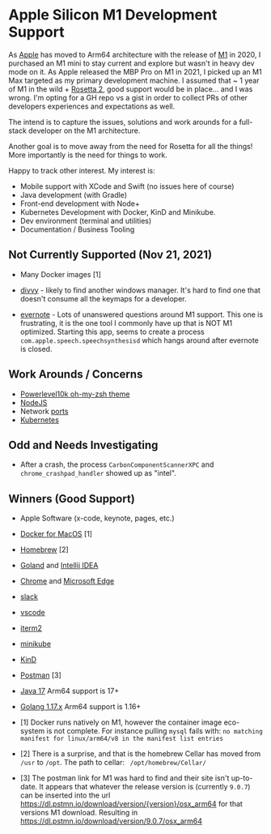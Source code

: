 # Apple Silicon M1 Development Support

As [Apple](https://www.apple.com/) has moved to Arm64  architecture with the release of [M1](https://en.wikipedia.org/wiki/Apple_M1) in 2020, I purchased an M1 mini to stay current and explore but wasn't in heavy dev mode on it. As Apple released the MBP Pro on M1 in 2021, I picked up an M1 Max targeted as my primary development machine.  I assumed that ~ 1 year of M1 in the wild + [Rosetta 2](https://appleinsider.com/inside/rosetta-2), good support would be in place... and I was wrong.   I'm opting for a GH repo vs a gist in order to collect PRs of other developers experiences and expectations as well.

The intend is to capture the issues, solutions and work arounds for a full-stack developer on the M1 architecture.

Another goal is to move away from the need for Rosetta for all the things!  More importantly is the need for things to work.

Happy to track other interest.  My interest is:

* Mobile support with XCode and Swift (no issues here of course)
* Java development (with Gradle)
* Front-end development with Node+
* Kubernetes Development with Docker, KinD and Minikube.
* Dev environment (terminal and utilities)
* Documentation / Business Tooling

## Not Currently Supported (Nov 21, 2021)

* Many Docker images [1]

* [divvy](https://mizage.com/divvy/) - likely to find another windows manager.  It's hard to find one that doesn't consume all the keymaps for a developer.
* [evernote](https://evernote.com/) - Lots of unanswered questions around M1 support.  This one is frustrating, it is the one tool I commonly have up that is NOT M1 optimized.  Starting this app, seems to create a process `com.apple.speech.speechsynthesisd` which hangs around after evernote is closed.


## Work Arounds / Concerns

* [Powerlevel10k oh-my-zsh theme](p10k)
* [NodeJS](nodejs)
* Network [ports](ports)
* [Kubernetes](k8s)

## Odd and Needs Investigating

* After a crash, the process `CarbonComponentScannerXPC` and `chrome_crashpad_handler` showed up as "intel".

## Winners (Good Support)

* Apple Software (x-code, keynote, pages, etc.)
* [Docker for MacOS](https://docs.docker.com/desktop/mac/apple-silicon/) [1]
* [Homebrew](https://brew.sh/) [2]
* [Goland](https://www.jetbrains.com/go/) and [Intellij IDEA](https://www.jetbrains.com/idea/)
* [Chrome](https://www.google.com/chrome/) and [Microsoft Edge](https://www.microsoft.com/en-us/edge?r=1)
* [slack](https://slack.com/downloads/mac)
* [vscode](https://code.visualstudio.com/)
* [iterm2](https://iterm2.com/)
* [minikube](https://minikube.sigs.k8s.io/docs/start/)
* [KinD](https://kind.sigs.k8s.io/)
* [Postman](https://dl.pstmn.io/download/version/9.0.7/osx_arm64) [3]
* [Java 17](https://www.oracle.com/java/technologies/javase/jdk17-archive-downloads.html) Arm64 support is 17+
* [Golang 1.17.x](https://golang.org/dl/) Arm64 support is 1.16+



* [1] Docker runs natively on M1, however the container image eco-system is not complete.  For instance pulling `mysql` fails with: `no matching manifest for linux/arm64/v8 in the manifest list entries`
* [2] There is a surprise, and that is the homebrew Cellar has moved from `/usr` to `/opt`.  The path to cellar:  ` /opt/homebrew/Cellar/`
* [3] The postman link for M1 was hard to find and their site isn't up-to-date.  It appears that whatever the release version is (currently `9.0.7`) can be inserted into the url https://dl.pstmn.io/download/version/{version}/osx_arm64 for that versions M1 download.  Resulting in https://dl.pstmn.io/download/version/9.0.7/osx_arm64

